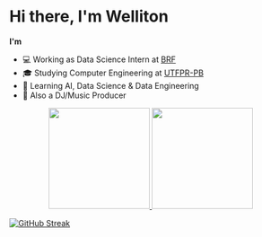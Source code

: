 # Hi there, I'm Welliton

**I'm**
- 💻 Working as Data Science Intern at [BRF](https://www.brf-global.com/)
- 🎓 Studying Computer Engineering at [UTFPR-PB](http://www.utfpr.edu.br/)
- 📖 Learning AI, Data Science & Data Engineering
- 🎹 Also a DJ/Music Producer


<p align="center">
<a href="https://github.com/whoiswelliton">
  <img height="180em" src="https://github-readme-stats-eight-theta.vercel.app/api?username=whoiswelliton&show_icons=true&theme=dark&include_all_commits=true&count_private=true"/>
  <img height="180em" src="https://github-readme-stats-eight-theta.vercel.app/api/top-langs/?username=whoiswelliton&layout=compact&langs_count=8&theme=dark"/>
</a>
</p>

[![GitHub Streak](http://github-readme-streak-stats.herokuapp.com?user=whoiswelliton&theme=react)](https://git.io/streak-stats)

<!--
**whoiswelliton/whoiswelliton** is a ✨ _special_ ✨ repository because its `README.md` (this file) appears on your GitHub profile.

Here are some ideas to get you started:

- 🔭 Working as Data Science Intern at BRF
- 🔭 Studying Computer Engineering at UTFPR-PB
- 🌱 Learning AI and Data Science
- 📫 How to reach me: 
-->
